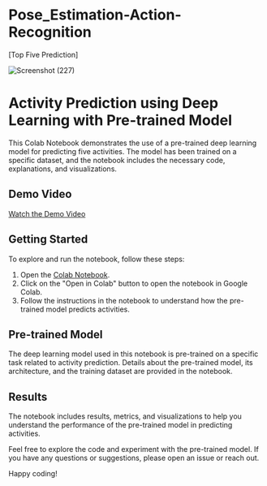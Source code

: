 # Pose_Estimation-Action-Recognition

[Top Five Prediction]

![Screenshot (227)](https://github.com/bhushanbkt/Pose_Estimation-Action-Recognition/assets/91175596/e70cffd8-dae5-4a60-8428-26c47edcd784)

# Activity Prediction using Deep Learning with Pre-trained Model

This Colab Notebook demonstrates the use of a pre-trained deep learning model for predicting five activities. The model has been trained on a specific dataset, and the notebook includes the necessary code, explanations, and visualizations.

## Demo Video

[Watch the Demo Video](https://www.loom.com/share/02f67ddc48094113a836c73585424fa4?sid=b388708c-bcbc-4803-bf2a-3b2d57b03baf)

## Getting Started

To explore and run the notebook, follow these steps:

1. Open the [Colab Notebook](https://colab.research.google.com/drive/1J1iaj4OiQHP0j6zbr3zhM2Kc743dH6wK?usp=sharing).
2. Click on the "Open in Colab" button to open the notebook in Google Colab.
3. Follow the instructions in the notebook to understand how the pre-trained model predicts activities.

## Pre-trained Model

The deep learning model used in this notebook is pre-trained on a specific task related to activity prediction. Details about the pre-trained model, its architecture, and the training dataset are provided in the notebook.

## Results

The notebook includes results, metrics, and visualizations to help you understand the performance of the pre-trained model in predicting activities.

Feel free to explore the code and experiment with the pre-trained model. If you have any questions or suggestions, please open an issue or reach out.

Happy coding!



